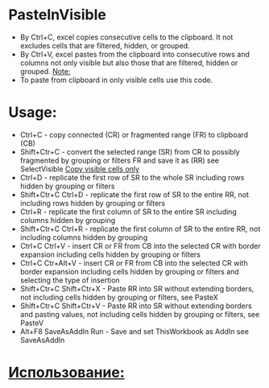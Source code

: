 # PasteInVisible
* By Ctrl+C, excel copies consecutive cells to the clipboard. It not excludes cells that are filtered, hidden, or grouped.
* By Ctrl+V, excel pastes from the clipboard into consecutive rows and columns not only visible but also those that are filtered, hidden or grouped. [Note:](https://support.microsoft.com/en-us/office/copy-visible-cells-only-6e3a1f01-2884-4332-b262-8b814412847e#:~:text=Note%3A%C2%A0Excel%20pastes%20the%20copied%20data%20into%20consecutive%20rows%20or%20columns.)
* To paste  from clipboard in only visible cells use this code.
# Usage: 
* Ctrl+C - copy connected (CR) or fragmented range (FR) to clipboard (CB)
* Shift+Ctr+C - convert the selected range (SR) from CR to possibly fragmented by grouping or filters FR and save it as (RR) see SelectVisible [Copy visible cells only](https://support.microsoft.com/en-us/office/copy-visible-cells-only-6e3a1f01-2884-4332-b262-8b814412847e)
* Ctrl+D - replicate the first row of SR to the whole SR including rows hidden by grouping or filters
* Shift+Ctr+C Ctrl+D - replicate the first row of SR to the entire RR, not including rows hidden by grouping or filters
* Ctrl+R - replicate the first column of SR to the entire SR including columns hidden by grouping
* Shift+Ctr+C Ctrl+R - replicate the first column of SR to the entire RR, not including columns hidden by grouping
* Ctrl+C Ctrl+V - insert CR or FR from CB into the selected CR with border expansion including cells hidden by grouping or filters
* Ctrl+C Ctr+Alt+V - insert CR or FR from CB into the selected CR with border expansion including cells hidden by grouping or filters and selecting the type of insertion
* Shift+Ctr+C Shift+Ctr+X - Paste RR into SR without extending borders, not including cells hidden by grouping or filters, see PasteX
* Shift+Ctr+C Shift+Ctr+V - Paste RR into SR without extending borders and pasting values, not including cells hidden by grouping or filters, see PasteV
* Alt+F8 SaveAsAddIn Run - Save and set ThisWorkbook as AddIn see SaveAsAddIn
# [Использование:](https://github.com/abakum/PasteInVisible/blob/master/usage.rus.txt)
